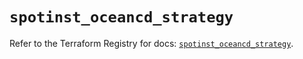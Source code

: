 # `spotinst_oceancd_strategy`

Refer to the Terraform Registry for docs: [`spotinst_oceancd_strategy`](https://registry.terraform.io/providers/spotinst/spotinst/1.181.0/docs/resources/oceancd_strategy).
